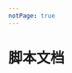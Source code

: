 ```yaml
---
notPage: true
---
```


# 脚本文档

<LinkNavigation typeName="Windows 脚本文档" :list="[
    {
        title: 'AutoHotkey 中文文档',
        icon: 'https://www.gontoy.com/xxx.png',
        desc: '简单快捷的 Windows 平台脚本',
        url: 'https://www.autoahk.com/help/autohotkey/zh-cn/docs/AutoHotkey.htm',
    },
]" />

